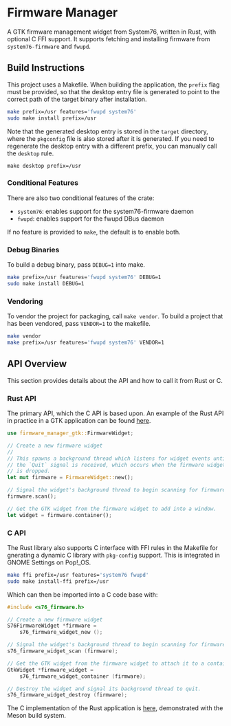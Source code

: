 # Firmware Manager

A GTK firmware management widget from System76, written in Rust, with optional C FFI support. It supports fetching and installing firmware from `system76-firmware` and `fwupd`.

## Build Instructions

This project uses a Makefile. When building the application, the `prefix` flag must be provided, so that the desktop entry file is generated to point to the correct path of the target binary after installation.

```sh
make prefix=/usr features='fwupd system76'
sudo make install prefix=/usr
```

Note that the generated desktop entry is stored in the `target` directory, where the `pkgconfig` file is also stored after it is generated. If you need to regenerate the desktop entry with a different prefix, you can manually call the `desktop` rule.

```
make desktop prefix=/usr
```

### Conditional Features

There are also two conditional features of the crate:

- `system76`: enables support for the system76-firmware daemon
- `fwupd`: enables support for the fwupd DBus daemon

If no feature is provided to `make`, the default is to enable both.

### Debug Binaries

To build a debug binary, pass `DEBUG=1` into make.

```sh
make prefix=/usr features='fwupd system76' DEBUG=1
sudo make install DEBUG=1
```

### Vendoring

To vendor the project for packaging, call `make vendor`. To build a project that has been vendored, pass `VENDOR=1` to the makefile.

```sh
make vendor
make prefix=/usr features='fwupd system76' VENDOR=1
```

## API Overview

This section provides details about the API and how to call it from Rust or C.

### Rust API

The primary API, which the C API is based upon. An example of the Rust API in practice in a GTK application can be found [here](./src/main.rs).

```rust
use firmware_manager_gtk::FirmwareWidget;

// Create a new firmware widget
//
// This spawns a background thread which listens for widget events until
// the `Quit` signal is received, which occurs when the firmware widget
// is dropped.
let mut firmware = FirmwareWidget::new();

// Signal the widget's background thread to begin scanning for firmware.
firmware.scan();

// Get the GTK widget from the firmware widget to add into a window.
let widget = firmware.container();
```

### C API

The Rust library also supports C interface with FFI rules in the Makefile for gnerating a dynamic C library with `pkg-config` support. This is integrated in GNOME Settings on Pop!_OS.

```sh
make ffi prefix=/usr features='system76 fwupd'
sudo make install-ffi prefix=/usr
```

Which can then be imported into a C code base with:

```c
#include <s76_firmware.h>

// Create a new firmware widget
S76FirmwareWidget *firmware =
    s76_firmware_widget_new ();

// Signal the widget's background thread to begin scanning for firmware.
s76_firmware_widget_scan (firmware);

// Get the GTK widget from the firmware widget to attach it to a container.
GtkWidget *firmware_widget =
    s76_firmware_widget_container (firmware);

// Destroy the widget and signal its background thread to quit.
s76_firmware_widget_destroy (firmware);
```

The C implementation of the Rust application is [here](./ffi/examples/c), demonstrated with the Meson build system.
